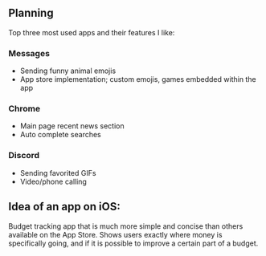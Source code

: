 ## Planning
Top three most used apps and their features I like:
### Messages
- Sending funny animal emojis
- App store implementation; custom emojis, games embedded within the app
### Chrome
- Main page recent news section
- Auto complete searches
### Discord
- Sending favorited GIFs
- Video/phone calling

## Idea of an app on iOS:
Budget tracking app that is much more simple and concise than others available on the App Store. 
Shows users exactly where money is specifically going, and if it is possible to improve a certain part of 
a budget. 
